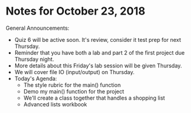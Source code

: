 # Notes for October 23, 2018

General Announcements:
* Quiz 6 will be active soon. It's review, consider it test prep for next Thursday.
* Reminder that you have both a lab and part 2 of the first project due Thursday night.
* More details about this Friday's lab session will be given Thursday.
* We will cover file IO (input/output) on Thursday.
* Today's Agenda:
    * The style rubric for the main() function
    * Demo my main() function for the project
    * We'll create a class together that handles a shopping list
    * Advanced lists workbook
